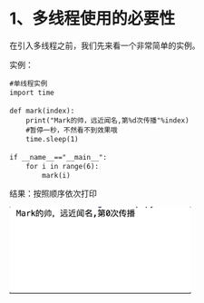 # 1、多线程使用的必要性

在引入多线程之前，我们先来看一个非常简单的实例。

实例：

```
#单线程实例
import time

def mark(index):
    print("Mark的帅，远近闻名,第%d次传播"%index)
    #暂停一秒，不然看不到效果哦
    time.sleep(1)

if __name__=="__main__":
    for i in range(6):
        mark(i)
```

结果：按照顺序依次打印

![](/assets/1、单线程.gif)



